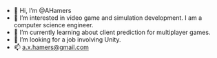 - 👋 Hi, I’m @AHamers
- 👀 I’m interested in video game and simulation development. I am a computer science engineer.
- 🌱 I’m currently learning about client prediction for multiplayer games.
- 💞️ I’m looking for a job involving Unity.
- 📫 a.x.hamers@gmail.com

<!---
AHamers/AHamers is a ✨ special ✨ repository because its `README.md` (this file) appears on your GitHub profile.
You can click the Preview link to take a look at your changes.
--->
